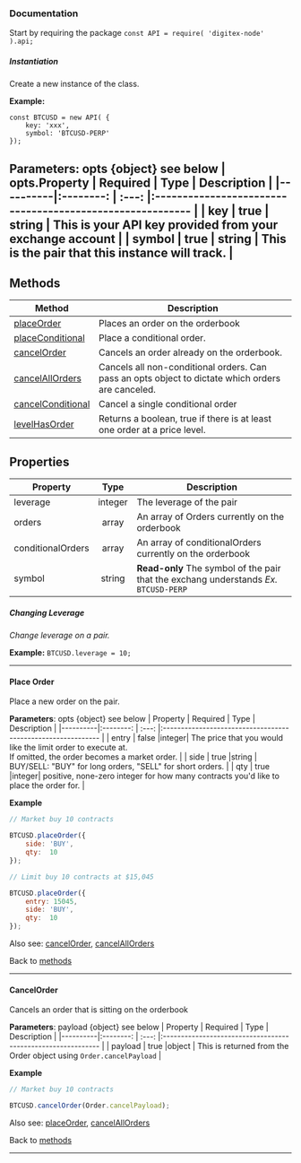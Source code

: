 ### Documentation

Start by requiring the package
`const API = require( 'digitex-node' ).api;`

##### Instantiation
Create a new instance of the class.

**Example:** 
```
const BTCUSD = new API( { 
    key: 'xxx', 
    symbol: 'BTCUSD-PERP' 
});
```

**Parameters**: opts {object} see below
| opts.Property | Required  | Type  |                         Description                  |
|----------|:--------: | :---: |:--------------------------------------------------------- |
| key      | true      | string | This is your API key provided from your exchange account |
| symbol   | true      | string | This is the pair that this instance will track.          |
---
## Methods

|       Method      | Description                                                                                       |
|-------------------|---------------------------------------------------------------------------------------------------|
|     [placeOrder]    | Places an order on the orderbook                                                                  |
| [placeConditional]  | Place a conditional order.                                                                        |
|    [cancelOrder]    | Cancels an order already on the orderbook.                                                        |
| [cancelAllOrders]   | Cancels all non-conditional orders. Can pass an opts object to dictate which orders are canceled. |
| [cancelConditional] | Cancel a single conditional order                                                                 |
| [levelHasOrder]     | Returns a boolean, true if there is at least one order at a price level.                          |

## Properties

|       Property    |Type    | Description                                                                               |
|-------------------|:------:|-------------------------------------------------------------------------------------------|
|     leverage      | integer|  The leverage of the pair                                                                 |
| orders            | array  |   An array of Orders currently on the orderbook                                           |
| conditionalOrders | array  |  An array of conditionalOrders currently on the orderbook                                 |
| symbol            | string |  **Read-only** The symbol of the pair that the exchang understands  *Ex.* ``BTCUSD-PERP`` |



##### Changing Leverage
    
*Change leverage on a pair.*

**Example:** `BTCUSD.leverage = 10;`

---

#### Place Order
Place a new order on the pair.

**Parameters**: opts {object} see below
| Property | Required  | Type  |                         Description                          |
|----------|:--------: | :---: |:------------------------------------------------------------ |
| entry    | false     |integer| The price that you would like the limit order to execute at.</br>If omitted, the order becomes a market order. |
| side     | true      |string | BUY/SELL: "BUY" for long orders, "SELL" for short orders.    |
| qty      | true      |integer| positive, none-zero integer for how many contracts you'd like to place the order for. |

**Example** 

```js
// Market buy 10 contracts

BTCUSD.placeOrder({
    side: 'BUY',
    qty:  10
});
```
```js
// Limit buy 10 contracts at $15,045

BTCUSD.placeOrder({
    entry: 15045,
    side: 'BUY',
    qty:  10
});
```
Also see: 
[cancelOrder], [cancelAllOrders]

Back to [methods]

---

#### CancelOrder
Cancels an order that is sitting on the orderbook

**Parameters**: payload {object} see below
| Property | Required  | Type  |                         Description                          |
|----------|:--------: | :---: |:------------------------------------------------------------ |
| payload  | true      |object | This is returned from the Order object using `Order.cancelPayload`  |

**Example** 

```js
// Market buy 10 contracts

BTCUSD.cancelOrder(Order.cancelPayload);
```

Also see: 
[placeOrder], [cancelAllOrders]

Back to [methods]

---


[placeOrder]: <#place-order>
[placeConditional]: <#place-conditional-order>
[cancelOrder]: <#cancelorder>
[cancelAllOrders]: <#cancel-all-orders>
[cancelConditional]: <#cancel-conditional>
[levelHasOrder]: <#levelhasorder>
[methods]: <#methods>

